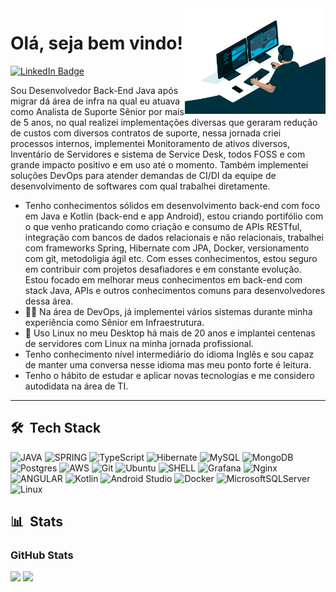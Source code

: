 <img src = "dev.gif" width = "225px" align = "right">

# Olá, seja bem vindo!
  <div id="badges">
  <a href = "https://www.linkedin.com/in/edson-s-freitas/">
    <img src="https://img.shields.io/badge/LinkedIn-blue?style=for-the-badge&logo=linkedin&logoColor=white" alt="LinkedIn Badge"/>
  </a>
</div>

Sou Desenvolvedor Back-End Java após migrar dá área de infra na qual eu atuava como Analista de Suporte Sênior por mais de 5 anos, no qual realizei implementações diversas que geraram redução de custos com diversos contratos de suporte, nessa jornada criei processos internos, implementei Monitoramento de ativos diversos, Inventário de Servidores e sistema de Service Desk, todos FOSS e com grande impacto positivo e em uso até o momento. Também implementei soluções DevOps para atender demandas de CI/DI da equipe de desenvolvimento de softwares com qual trabalhei diretamente.

- Tenho conhecimentos sólidos em desenvolvimento back-end com foco em Java e Kotlin (back-end e app Android), estou criando portifólio com o que venho praticando como criação e consumo de APIs RESTful, integração com bancos de dados relacionais e não relacionais, trabalhei com frameworks Spring, Hibernate com JPA, Docker, versionamento com git, metodoligia ágil etc. Com esses conhecimentos, estou seguro em contribuir com projetos desafiadores e em constante evolução. Estou focado em melhorar meus conhecimentos em back-end com stack Java, APIs e outros conhecimentos comuns para desenvolvedores dessa área. 
- 👩‍💻 Na área de DevOps, já implementei vários sistemas durante minha experiência como Sênior em Infraestrutura.
- 💙 Uso Linux no meu Desktop há mais de 20 anos e implantei centenas de servidores com Linux na minha jornada profissional.
- Tenho conhecimento nível intermediário do idioma Inglês e sou capaz de manter uma conversa nesse idioma mas meu ponto forte é leitura.
- Tenho o hábito de estudar e aplicar novas tecnologias e me considero autodidata na área de TI.

***
## 🛠 &nbsp;Tech Stack

![JAVA](https://img.shields.io/badge/Java-ED8B00?style=for-the-badge&logo=openjdk&logoColor=white)
![SPRING](https://img.shields.io/badge/Spring-6DB33F?style=for-the-badge&logo=spring&logoColor=white)
![TypeScript](https://img.shields.io/badge/typescript-%23323330.svg?style=for-the-badge&logo=typescript&logoColor=%23F7DF1E)
![Hibernate](https://img.shields.io/badge/Hibernate-59666C?style=for-the-badge&logo=Hibernate&logoColor=white)
![MySQL](https://img.shields.io/badge/mysql-%2300f.svg?style=for-the-badge&logo=mysql&logoColor=white/)
![MongoDB](https://img.shields.io/badge/MongoDB-%234ea94b.svg?style=for-the-badge&logo=mongodb&logoColor=white)
![Postgres](https://img.shields.io/badge/postgres-%23316192.svg?style=for-the-badge&logo=postgresql&logoColor=white)
![AWS](https://img.shields.io/badge/AWS-%23FF9900.svg?style=for-the-badge&logo=amazon-aws&logoColor=white)
![Git](https://img.shields.io/badge/git-%23F05033.svg?style=for-the-badge&logo=git&logoColor=white)
![Ubuntu](https://img.shields.io/badge/Ubuntu-E95420?style=for-the-badge&logo=ubuntu&logoColor=white)
![SHELL](https://img.shields.io/badge/Shell_Script-121011?style=for-the-badge&logo=gnu-bash&logoColor=white)
![Grafana](https://img.shields.io/badge/grafana-%23F46800.svg?style=for-the-badge&logo=grafana&logoColor=white)
![Nginx](https://img.shields.io/badge/nginx-%23009639.svg?style=for-the-badge&logo=nginx&logoColor=white)
![ANGULAR](https://img.shields.io/badge/Angular-DD0031?style=for-the-badge&logo=angular&logoColor=white)
![Kotlin](https://img.shields.io/badge/kotlin-%237F52FF.svg?style=for-the-badge&logo=kotlin&logoColor=white)
![Android Studio](https://img.shields.io/badge/Android%20Studio-3DDC84.svg?style=for-the-badge&logo=android-studio&logoColor=white)
![Docker](https://img.shields.io/badge/docker-%230db7ed.svg?style=for-the-badge&logo=docker&logoColor=white)
![MicrosoftSQLServer](https://img.shields.io/badge/Microsoft%20SQL%20Server-CC2927?style=for-the-badge&logo=microsoft%20sql%20server&logoColor=white)
![Linux](https://img.shields.io/badge/Linux-FCC624?style=for-the-badge&logo=linux&logoColor=black)

## 📊 &nbsp;Stats

<h3 align="left">GitHub Stats</h3>

<div align = "left">
<img height = "180em" src="https://github-readme-stats-edsonsfreitas.vercel.app/api?username=EdsonSFreitas&show_icons=true&show_icons=true&theme=merko&count_private=true" />
<img height = "180em" src="https://github-readme-stats-edsonsfreitas.vercel.app/api/top-langs/?username=EdsonSFreitas&line_height=10&card_width=490&layout=compact&hide_title=false&count_private=true&langs_count=8&show_icons=true&title_color=7520FF&bg_color=020114&text_color=8B8B8B&border_radius=3&border_color=181832" />

  
</div>
